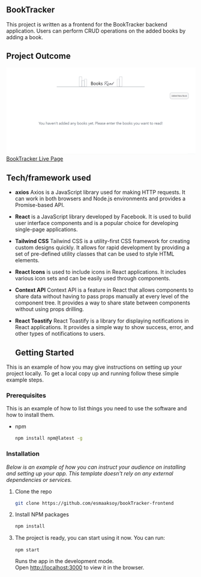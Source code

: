 ## BookTracker

This project is written as a frontend for the BookTracker backend application. Users can perform CRUD operations on the added books by adding a book.

## Project Outcome

![Project gif](./book.gif)
[BookTracker Live Page](https://book-tracker-frontend-five.vercel.app/)

## Tech/framework used

- **axios**
  Axios is a JavaScript library used for making HTTP requests. It can work in both browsers and Node.js environments and provides a Promise-based API.

- **React**
  is a JavaScript library developed by Facebook. It is used to build user interface components and is a popular choice for developing single-page applications.

- **Tailwind CSS**
  Tailwind CSS is a utility-first CSS framework for creating custom designs quickly. It allows for rapid development by providing a set of pre-defined utility classes that can be used to style HTML elements.

- **React Icons** is used to include icons in React applications. It includes various icon sets and can be easily used through components.
- **Context API**
  Context API is a feature in React that allows components to share data without having to pass props manually at every level of the component tree. It provides a way to share state between components without using props drilling.
- **React Toastify**
  React Toastify is a library for displaying notifications in React applications. It provides a simple way to show success, error, and other types of notifications to users.

  ## Getting Started

This is an example of how you may give instructions on setting up your project locally.
To get a local copy up and running follow these simple example steps.

### Prerequisites

This is an example of how to list things you need to use the software and how to install them.

- npm
  ```sh
  npm install npm@latest -g
  ```

### Installation

_Below is an example of how you can instruct your audience on installing and setting up your app. This template doesn't rely on any external dependencies or services._

1. Clone the repo
   ```sh
   git clone https://github.com/esmaaksoy/bookTracker-frontend
   ```
2. Install NPM packages
   ```sh
   npm install
   ```
3. The project is ready, you can start using it now.
   You can run:

   `npm start`

   Runs the app in the development mode.\
   Open [http://localhost:3000](http://localhost:3000) to view it in the browser.

